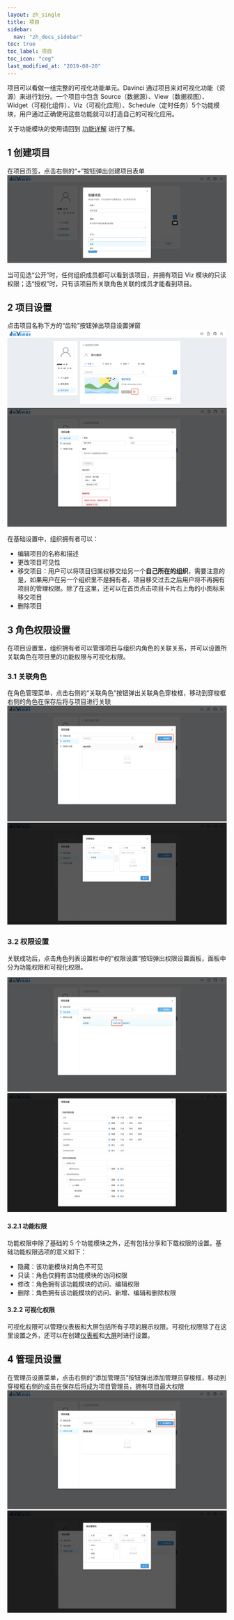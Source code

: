 ```yaml
---
layout: zh_single
title: 项目
sidebar:
  nav: "zh_docs_sidebar"
toc: true
toc_label: 项目
toc_icon: "cog"
last_modified_at: "2019-08-20"
---
```


项目可以看做一组完整的可视化功能单元。Davinci 通过项目来对可视化功能（资源）来进行划分。一个项目中包含 Source（数据源）、View（数据视图）、Widget（可视化组件）、Viz（可视化应用）、Schedule（定时任务）5个功能模块，用户通过正确使用这些功能就可以打造自己的可视化应用。

关于功能模块的使用请回到 [功能详解](2.1-source) 进行了解。

## 1 创建项目

在项目页签，点击右侧的“+”按钮弹出创建项目表单
![创建项目1](../../assets/images/project/1.1.png)

当可见选“公开”时，任何组织成员都可以看到该项目，并拥有项目 Viz 模块的只读权限；选“授权”时，只有该项目所关联角色关联的成员才能看到项目。

## 2 项目设置

点击项目名称下方的“齿轮”按钮弹出项目设置弹窗
![项目设置1](../../assets/images/project/2.1.png)
![项目设置2](../../assets/images/project/2.2.png)

在基础设置中，组织拥有者可以：
- 编辑项目的名称和描述
- 更改项目可见性
- 移交项目：用户可以将项目归属权移交给另一个**自己所在的组织**，需要注意的是，如果用户在另一个组织里不是拥有者，项目移交过去之后用户将不再拥有项目的管理权限。除了在这里，还可以在首页点击项目卡片右上角的小图标来移交项目
- 删除项目

## 3 角色权限设置
在项目设置里，组织拥有者可以管理项目与组织内角色的关联关系，并可以设置所关联角色在项目里的功能权限与可视化权限。

### 3.1 关联角色

在角色管理菜单，点击右侧的“关联角色”按钮弹出关联角色穿梭框，移动到穿梭框右侧的角色在保存后将与项目进行关联
![项目设置1](../../assets/images/project/3.1.1.png)
![项目设置1](../../assets/images/project/3.1.2.png)

### 3.2 权限设置

关联成功后，点击角色列表设置栏中的“权限设置”按钮弹出权限设置面板，面板中分为功能权限和可视化权限。

![权限设置1](../../assets/images/project/3.2.1.png)
![权限设置2](../../assets/images/project/3.2.2.png)

#### 3.2.1 功能权限
功能权限中除了基础的 5 个功能模块之外，还有包括分享和下载权限的设置。基础功能权限选项的意义如下：
- 隐藏：该功能模块对角色不可见
- 只读：角色仅拥有该功能模块的访问权限
- 修改：角色拥有该功能模块的访问、编辑权限
- 删除：角色拥有该功能模块的访问、新增、编辑和删除权限

#### 3.2.2 可视化权限
可视化权限可以管理仪表板和大屏包括所有子项的展示权限。可视化权限除了在这里设置之外，还可以在创建[仪表板](2.4-dashboard)和[大屏](2.5-display)时进行设置。

## 4 管理员设置

在管理员设置菜单，点击右侧的“添加管理员”按钮弹出添加管理员穿梭框，移动到穿梭框右侧的成员在保存后将成为项目管理员，拥有项目最大权限
![管理员设置1](../../assets/images/project/4.1.png)
![管理员设置2](../../assets/images/project/4.2.png)
